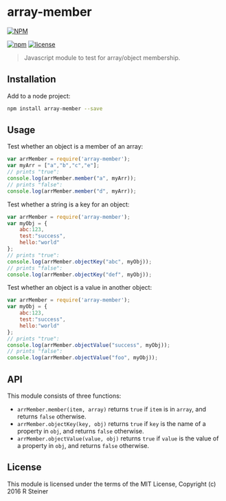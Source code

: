 # array-member

[![NPM](https://nodei.co/npm/array-member.png?downloads=true&downloadRank=true&stars=true)](https://nodei.co/npm/array-member/)

[![npm](https://img.shields.io/npm/v/array-member.svg?maxAge=2592000?style=plastic)](https://www.npmjs.com/package/array-member) [![license](https://img.shields.io/github/license/cranndarach/array-member.svg?maxAge=2592000?style=plastic)](https://github.com/cranndarach/array-member/blob/master/LICENSE)

> Javascript module to test for array/object membership.

## Installation

Add to a node project:

```sh
npm install array-member --save
```

## Usage

Test whether an object is a member of an array:

```javascript
var arrMember = require('array-member');
var myArr = ["a","b","c","e"];
// prints "true":
console.log(arrMember.member("a", myArr));
// prints "false":
console.log(arrMember.member("d", myArr));
```

Test whether a string is a key for an object:

```javascript
var arrMember = require('array-member');
var myObj = {
    abc:123,
    test:"success",
    hello:"world"
};
// prints "true":
console.log(arrMember.objectKey("abc", myObj));
// prints "false":
console.log(arrMember.objectKey("def", myObj));
```

Test whether an object is a value in another object:

```javascript
var arrMember = require('array-member');
var myObj = {
    abc:123,
    test:"success",
    hello:"world"
};
// prints "true":
console.log(arrMember.objectValue("success", myObj));
// prints "false":
console.log(arrMember.objectValue("foo", myObj));
```

## API

This module consists of three functions:

* `arrMember.member(item, array)` returns `true` if `item` is in `array`, and returns `false` otherwise.
* `arrMember.objectKey(key, obj)` returns `true` if `key` is the name of a property in `obj`, and returns `false` otherwise.
* `arrMember.objectValue(value, obj)` returns `true` if `value` is the value of a property in `obj`, and returns `false` otherwise.


## License

This module is licensed under the terms of the MIT License, Copyright (c) 2016 R Steiner
